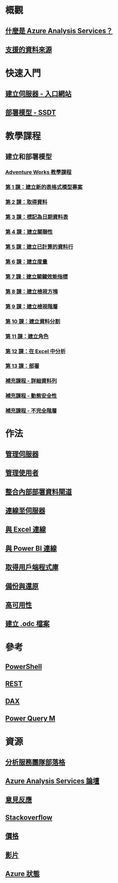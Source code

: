 # 概觀
## [什麼是 Azure Analysis Services？](analysis-services-overview.md)
## [支援的資料來源](analysis-services-datasource.md)

# 快速入門
## [建立伺服器 - 入口網站](analysis-services-create-server.md)
## [部署模型 - SSDT](analysis-services-deploy.md)


# 教學課程
## 建立和部署模型
### [Adventure Works 教學課程](tutorials/aas-adventure-works-tutorial.md)
### [第 1 課：建立新的表格式模型專案](tutorials/aas-lesson-1-create-a-new-tabular-model-project.md)
### [第 2 課：取得資料](tutorials/aas-lesson-2-get-data.md)
### [第 3 課：標記為日期資料表](tutorials/aas-lesson-3-mark-as-date-table.md) 
### [第 4 課：建立關聯性](tutorials/aas-lesson-4-create-relationships.md) 
### [第 5 課：建立已計算的資料行](tutorials/aas-lesson-5-create-calculated-columns.md)
### [第 6 課：建立度量](tutorials/aas-lesson-6-create-measures.md)  
### [第 7 課：建立關鍵效能指標](tutorials/aas-lesson-7-create-key-performance-indicators.md)  
### [第 8 課：建立檢視方塊](tutorials/aas-lesson-8-create-perspectives.md) 
### [第 9 課：建立檢視階層](tutorials/aas-lesson-9-create-hierarchies.md) 
### [第 10 課：建立資料分割](tutorials/aas-lesson-10-create-partitions.md) 
### [第 11 課：建立角色](tutorials/aas-lesson-11-create-roles.md)
### [第 12 課：在 Excel 中分析](tutorials/aas-lesson-12-analyze-in-excel.md)
### [第 13 課：部署](tutorials/aas-lesson-13-deploy.md)
### [補充課程 - 詳細資料列](tutorials/aas-supplemental-lesson-detail-rows.md)
### [補充課程 - 動態安全性](tutorials/aas-supplemental-lesson-dynamic-security.md)
### [補充課程 - 不完全階層](tutorials/aas-supplemental-lesson-ragged-hierarchies.md)

# 作法 
## [管理伺服器](analysis-services-manage.md)
## [管理使用者](analysis-services-manage-users.md)
## [整合內部部署資料閘道](analysis-services-gateway.md)
## [連線至伺服器](analysis-services-connect.md)
## [與 Excel 連線](analysis-services-connect-excel.md)
## [與 Power BI 連線](analysis-services-connect-pbi.md)
## [取得用戶端程式庫](analysis-services-data-providers.md)
## [備份與還原](analysis-services-backup.md)
## [高可用性](analysis-services-bcdr.md)
## [建立 .odc 檔案](analysis-services-odc.md)

# 參考
## [PowerShell](analysis-services-powershell.md)
## [REST](/rest/api/analysisservices)
## [DAX](https://msdn.microsoft.com/library/gg413422.aspx)
## [Power Query M](https://msdn.microsoft.com/library/mt211003.aspx)

# 資源
## [分析服務團隊部落格](https://blogs.msdn.microsoft.com/analysisservices/)
## [Azure Analysis Services 論壇](https://social.msdn.microsoft.com/Forums/en-US/home?forum=AzureAnalysisServices)
## [意見反應](https://feedback.azure.com/forums/556165-azure-analysis-services)
## [Stackoverflow](http://stackoverflow.com/questions/tagged/azure-analysis-services)
## [價格](https://azure.microsoft.com/pricing/details/analysis-services/)
## [影片](https://azure.microsoft.com/resources/videos/index/?services=analysis-services&sort=newest)
## [Azure 狀態](https://azure.microsoft.com/status/)

